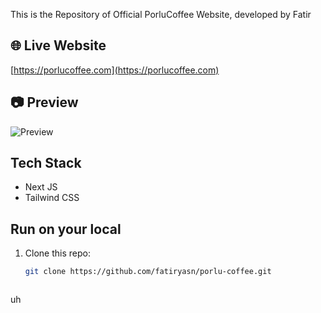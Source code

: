 This is the Repository of Official PorluCoffee Website, developed by Fatir

## 🌐 Live Website
[https://porlucoffee.com](https://porlucoffee.com)

## 📷 Preview
![Preview](./public/web-preview.png) 

## Tech Stack
- Next JS
- Tailwind CSS

## Run on your local
1. Clone this repo:
   ```bash
   git clone https://github.com/fatiryasn/porlu-coffee.git



uh